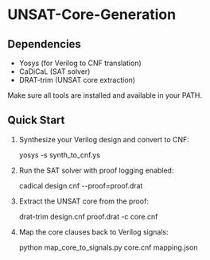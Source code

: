 # UNSAT-Core-Generation
## Dependencies

- Yosys (for Verilog to CNF translation)
- CaDiCaL (SAT solver)
- DRAT-trim (UNSAT core extraction)

Make sure all tools are installed and available in your PATH.

## Quick Start

1. Synthesize your Verilog design and convert to CNF:

   yosys -s synth_to_cnf.ys

2. Run the SAT solver with proof logging enabled:

   cadical design.cnf --proof=proof.drat

3. Extract the UNSAT core from the proof:

   drat-trim design.cnf proof.drat -c core.cnf

4. Map the core clauses back to Verilog signals:

   python map_core_to_signals.py core.cnf mapping.json
